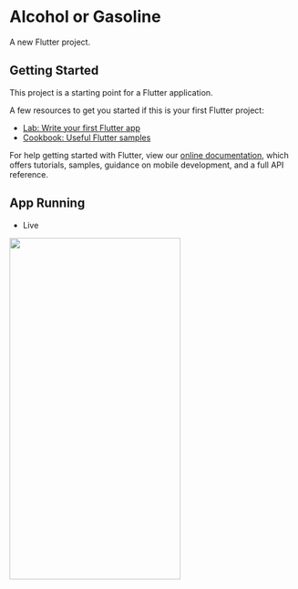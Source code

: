 # Alcohol or Gasoline

A new Flutter project.

## Getting Started

This project is a starting point for a Flutter application.

A few resources to get you started if this is your first Flutter project:

- [Lab: Write your first Flutter app](https://flutter.dev/docs/get-started/codelab)
- [Cookbook: Useful Flutter samples](https://flutter.dev/docs/cookbook)

For help getting started with Flutter, view our
[online documentation](https://flutter.dev/docs), which offers tutorials,
samples, guidance on mobile development, and a full API reference.

## App Running

- Live
<img src="https://user-images.githubusercontent.com/54339869/79819016-871a4900-835f-11ea-9eb1-e452a917b501.gif" width="300" height="600"/>
